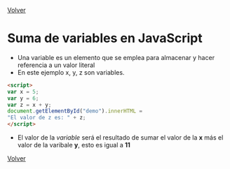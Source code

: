 [Volver](../)
# Suma de variables en JavaScript

- Una variable es un elemento que se emplea para almacenar y hacer referencia a un valor literal
- En este ejemplo  x, y, z son variables.

~~~html
<script>
var x = 5;
var y = 6;
var z = x + y;
document.getElementById("demo").innerHTML =
"El valor de z es: " + z;
</script>
~~~

- El valor de la _variable_ será el resultado de sumar el valor de la __x__ más el valor de la varibale __y__, esto es igual a __11__


[Volver](../)